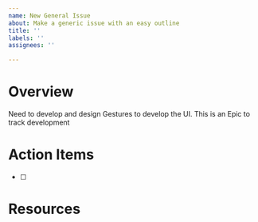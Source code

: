 ```yaml
---
name: New General Issue
about: Make a generic issue with an easy outline
title: ''
labels: ''
assignees: ''

---
```


# Overview
Need to develop and design Gestures to develop the UI. This is an Epic to track development

# Action Items
- [ ] 

# Resources
